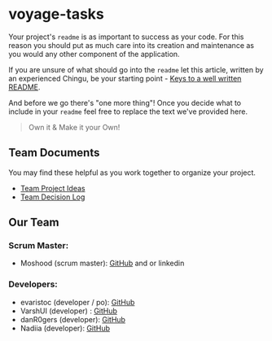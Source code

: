 

# voyage-tasks

Your project's `readme` is as important to success as your code. For 
this reason you should put as much care into its creation and maintenance
as you would any other component of the application.

If you are unsure of what should go into the `readme` let this article,
written by an experienced Chingu, be your starting point - 
[Keys to a well written README](https://tinyurl.com/yk3wubft).

And before we go there's "one more thing"! Once you decide what to include
in your `readme` feel free to replace the text we've provided here.

> Own it & Make it your Own!

## Team Documents

You may find these helpful as you work together to organize your project.

- [Team Project Ideas](./docs/team_project_ideas.md)
- [Team Decision Log](./docs/team_decision_log.md)



## Our Team

### Scrum Master:
- Moshood (scrum master): [GitHub](https://github.com/ghaccountname) and or linkedin

### Developers:
- evaristoc (developer / po): [GitHub](https://github.com/evaristoc)
- VarshUI (developer) : [GitHub](https://github.com/VarshUI)
- danR0gers (developer): [GitHub](https://github.com/Drogers1999)
- Nadiia (developer): [GitHub](https://github.com/NadiiaLashtun)
